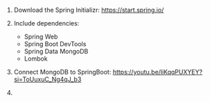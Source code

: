 1. Download the Spring Initializr: https://start.spring.io/
  
2. Include dependencies:
    - Spring Web
    - Spring Boot DevTools
    - Spring Data MongoDB
    - Lombok

3. Connect MongoDB to SpringBoot: https://youtu.be/liKqqPUXYEY?si=ToUuxuC_Ng4qJ_b3

4.  

